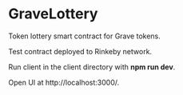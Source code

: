 # GraveLottery
Token lottery smart contract for Grave tokens. 

Test contract deployed to Rinkeby network.

Run client in the client directory with **npm run dev**.

Open UI at http://localhost:3000/.

